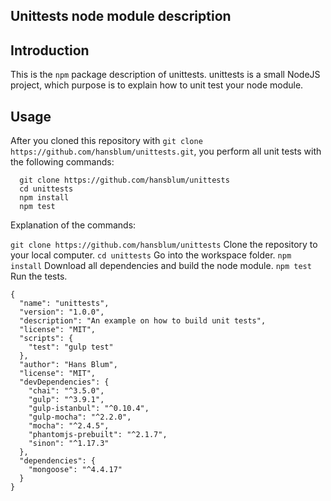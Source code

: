 ## Unittests node module description

## Introduction

This is the `npm` package description of unittests. unittests is a small NodeJS project, which purpose is to explain how to unit test your node module. 

## Usage

After you cloned this repository with `git clone https://github.com/hansblum/unittests.git`, you perform all unit tests with the following commands: 

```
  git clone https://github.com/hansblum/unittests
  cd unittests
  npm install
  npm test
```

Explanation of the commands:

 `git clone https://github.com/hansblum/unittests`  Clone the repository to your local computer.
 `cd unittests`  Go into the workspace folder.
 `npm install`  Download all dependencies and build the node module.
 `npm test`  Run the tests.
 

```
{
  "name": "unittests",
  "version": "1.0.0",
  "description": "An example on how to build unit tests",
  "license": "MIT",
  "scripts": {
    "test": "gulp test"
  },
  "author": "Hans Blum",
  "license": "MIT",
  "devDependencies": {
    "chai": "^3.5.0",
    "gulp": "^3.9.1",
    "gulp-istanbul": "^0.10.4",
    "gulp-mocha": "^2.2.0",
    "mocha": "^2.4.5",
    "phantomjs-prebuilt": "^2.1.7",
    "sinon": "^1.17.3"
  },
  "dependencies": {
    "mongoose": "^4.4.17"
  }
}
```